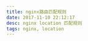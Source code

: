 ```yaml
---
title: nginx路由匹配规则
date: 2017-11-10 22:12:17
desc: nginx location 匹配规则
tags: nginx, location
---
```



